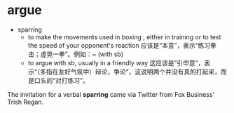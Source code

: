 # argue

- sparring
  - to make the movements used in boxing , either in training or to test the speed of your opponent's reaction 应该是“本意”，表示“练习拳击；虚晃一拳”。例如：~ (with sb)
  - to argue with sb, usually in a friendly way 这应该是“引申意”，表示“（多指在友好气氛中）辩论，争论”，这说明两个并没有真的打起来，而是口头的“对打练习”。

The invitation for a verbal **sparring** came via Twitter from Fox Business’ Trish Regan.
